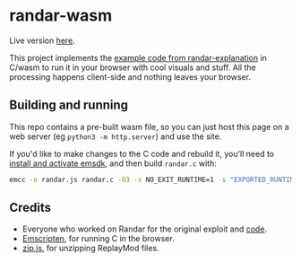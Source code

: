 # randar-wasm

Live version [here](https://hobune.stream/randar/).

This project implements the [example code from randar-explanation](https://github.com/spawnmason/randar-explanation?tab=readme-ov-file#complete-worked-example) in C/wasm to run it in your browser with cool visuals and stuff. All the processing happens client-side and nothing leaves your browser.

## Building and running

This repo contains a pre-built wasm file, so you can just host this page on a web server (eg `python3 -m http.server`) and use the site.

If you'd like to make changes to the C code and rebuild it, you'll need to [install and activate emsdk](https://emscripten.org/docs/getting_started/downloads.html#installation-instructions-using-the-emsdk-recommended), and then build `randar.c` with:

```bash
emcc -o randar.js randar.c -O3 -s NO_EXIT_RUNTIME=1 -s "EXPORTED_RUNTIME_METHODS=['ccall']" -sWASM_BIGINT
```

## Credits

- Everyone who worked on Randar for the original exploit and [code](https://github.com/spawnmason/randar-explanation?tab=readme-ov-file#complete-worked-example).
- [Emscripten](https://emscripten.org/), for running C in the browser.
- [zip.js](https://gildas-lormeau.github.io/zip.js/), for unzipping ReplayMod files.